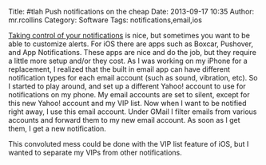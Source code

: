 Title: #tlah Push notifications on the cheap
Date: 2013-09-17 10:35
Author: mr.rcollins
Category: Software
Tags: notifications,email,ios

[Taking control of your notifications](http://ryancollins.org/2013/08/27/take-control-of-your-notifications/) is nice, but sometimes you want to be able to customize alerts. For iOS there are apps such as Boxcar, Pushover, and App Notifications. These apps are nice and do the job, but they require a little more setup and/or they cost. As I was working on my iPhone for a replacement, I realized that the built in email app can have different notification types for each email account (such as sound, vibration, etc). So I started to play around, and set up a different Yahoo! account to use for notifications on my phone. My email accounts are set to silent, except for this new Yahoo! account and my VIP list. Now when I want to be notified right away, I use this email account. Under GMail I filter emails from various accounts and forward them to my new email account. As soon as I get them, I get a new notification.

This convoluted mess could be done with the VIP list feature of iOS, but I wanted to separate my VIPs from other notifications.